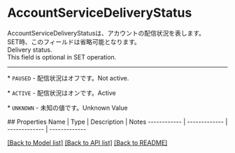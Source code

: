 # AccountServiceDeliveryStatus

<div lang=\"ja\">AccountServiceDeliveryStatusは、アカウントの配信状況を表します。<br> SET時、このフィールドは省略可能となります。</div> <div lang=\"en\">Delivery status.<br> This field is optional in SET operation.</div> <hr> <p>* <code>PAUSED</code> - <span lang=\"ja\">配信状況はオフです。</span><span lang=\"en\">Not active.</span></p> <p>* <code>ACTIVE</code> - <span lang=\"ja\">配信状況はオンです。</span><span lang=\"en\">Active</span></p> <p>* <code>UNKNOWN</code> - <span lang=\"ja\">未知の値です。</span><span lang=\"en\">Unknown Value</span></p> 
## Properties
Name | Type | Description | Notes
------------ | ------------- | ------------- | -------------

[[Back to Model list]](../README.md#documentation-for-models) [[Back to API list]](../README.md#documentation-for-api-endpoints) [[Back to README]](../README.md)


